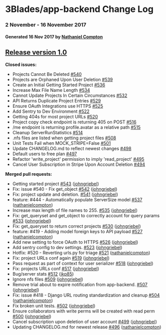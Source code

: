 # 3Blades/app-backend Change Log
### 2 November - 16 November 2017
#### Generated 16 Nov 2017 by [Nathaniel Compton](https://github.com/nathanielcompton)

## [Release version 1.0](https://github.com/3blades/app-backend/tree/HEAD)

**Closed issues:**

- Projects Cannot Be Deleted [\#540](https://github.com/3Blades/app-backend/issues/540)
- Projects are Orphaned Upon User Deletion [\#539](https://github.com/3Blades/app-backend/issues/539)
- Create an Initial Getting Started Project [\#536](https://github.com/3Blades/app-backend/issues/536)
- Increase Max File Name Length [\#534](https://github.com/3Blades/app-backend/issues/534)
- Cannot Update Projects In Certain Circumstances [\#532](https://github.com/3Blades/app-backend/issues/532)
- API Returns Duplicate Project Entries [\#529](https://github.com/3Blades/app-backend/issues/529)
- Ensure OAuth Integrations use HTTPS [\#525](https://github.com/3Blades/app-backend/issues/525)
- Add Sentry to Dev Environment [\#522](https://github.com/3Blades/app-backend/issues/522)
- Getting 404s for most project URLs [\#520](https://github.com/3Blades/app-backend/issues/520)
- Project copy check endpoint is returning 405 on POST [\#516](https://github.com/3Blades/app-backend/issues/516)
- /me endpoint is returning profile.avatar as a relative path [\#515](https://github.com/3Blades/app-backend/issues/515)
- Cleanup ServerRunStatistics [\#514](https://github.com/3Blades/app-backend/issues/514)
- .nfs files are listed when getting project files [\#508](https://github.com/3Blades/app-backend/issues/508)
- Unit Tests Fail when MOCK\_STRIPE=False [\#501](https://github.com/3Blades/app-backend/issues/501)
- Update CHANGELOG.md to reflect newest changes [\#498](https://github.com/3Blades/app-backend/issues/498)
- Default users to free plan [\#497](https://github.com/3Blades/app-backend/issues/497)
- Refactor 'write\_project' permission to imply 'read\_project' [\#495](https://github.com/3Blades/app-backend/issues/495)
- Cancel User Subscription in Stripe Upon Account Deletion [\#494](https://github.com/3Blades/app-backend/issues/494)

**Merged pull requests:**

- Getting started project [\#543](https://github.com/3Blades/app-backend/pull/543) ([johngriebel](https://github.com/johngriebel))
- Fix: issue \#540 - Fix get\_object [\#542](https://github.com/3Blades/app-backend/pull/542) ([johngriebel](https://github.com/johngriebel))
- Fix: project update and deletion. [\#541](https://github.com/3Blades/app-backend/pull/541) ([johngriebel](https://github.com/johngriebel))
- feature: \#444 - Automatically populate ServerSize model [\#537](https://github.com/3Blades/app-backend/pull/537) ([nathanielcompton](https://github.com/nathanielcompton))
- Increase max length of file names to 255. [\#535](https://github.com/3Blades/app-backend/pull/535) ([johngriebel](https://github.com/johngriebel))
- Fix: get\_queryset and get\_object to correctly account for query params [\#533](https://github.com/3Blades/app-backend/pull/533) ([johngriebel](https://github.com/johngriebel))
- Fix: get\_queryset to return correct projects [\#530](https://github.com/3Blades/app-backend/pull/530) ([johngriebel](https://github.com/johngriebel))
- feature: \#419 - Adding model foreign keys to API payload [\#527](https://github.com/3Blades/app-backend/pull/527) ([nathanielcompton](https://github.com/nathanielcompton))
- Add new setting to force OAuth to HTTPS [\#526](https://github.com/3Blades/app-backend/pull/526) ([johngriebel](https://github.com/johngriebel))
- Add sentry config to dev settings. [\#523](https://github.com/3Blades/app-backend/pull/523) ([johngriebel](https://github.com/johngriebel))
- Hotfix: \#520 - Reverting urls.py for triage [\#521](https://github.com/3Blades/app-backend/pull/521) ([nathanielcompton](https://github.com/nathanielcompton))
- Fix: project URLs conf again [\#519](https://github.com/3Blades/app-backend/pull/519) ([johngriebel](https://github.com/johngriebel))
- Pass request as part of context for user serializer [\#518](https://github.com/3Blades/app-backend/pull/518) ([johngriebel](https://github.com/johngriebel))
- Fix: projects URLs conf [\#517](https://github.com/3Blades/app-backend/pull/517) ([johngriebel](https://github.com/johngriebel))
- Bug/server stats [\#512](https://github.com/3Blades/app-backend/pull/512) ([jkp85](https://github.com/jkp85))
- Ignore nfs files [\#509](https://github.com/3Blades/app-backend/pull/509) ([johngriebel](https://github.com/johngriebel))
- Remove trial about to expire notification from app-backend. [\#507](https://github.com/3Blades/app-backend/pull/507) ([johngriebel](https://github.com/johngriebel))
- Fix: issue \#418 - Django URL routing standardization and cleanup [\#504](https://github.com/3Blades/app-backend/pull/504) ([nathanielcompton](https://github.com/nathanielcompton))
- Fix broken unit tests. [\#502](https://github.com/3Blades/app-backend/pull/502) ([johngriebel](https://github.com/johngriebel))
- Ensure collaborators with write perms will be created with read perm [\#500](https://github.com/3Blades/app-backend/pull/500) ([johngriebel](https://github.com/johngriebel))
- Cancel subscription upon deletion of user account [\#499](https://github.com/3Blades/app-backend/pull/499) ([johngriebel](https://github.com/johngriebel))
- Updating CHANGELOG.md for newest release [\#496](https://github.com/3Blades/app-backend/pull/496) ([nathanielcompton](https://github.com/nathanielcompton))
